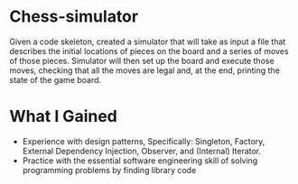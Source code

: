 # Chess-simulator

Given a code skeleton, created a simulator that will take as input a file that describes the initial locations of pieces on the board and a series of moves of those pieces. Simulator will then set up the board and execute those moves, checking that all the moves are legal and, at the end, printing the state of the game board.




# What I Gained

* Experience with design patterns, Specifically: Singleton, Factory, External Dependency Injection, Observer, and (Internal) Iterator.
* Practice with the essential software engineering skill of solving programming problems by finding library code
